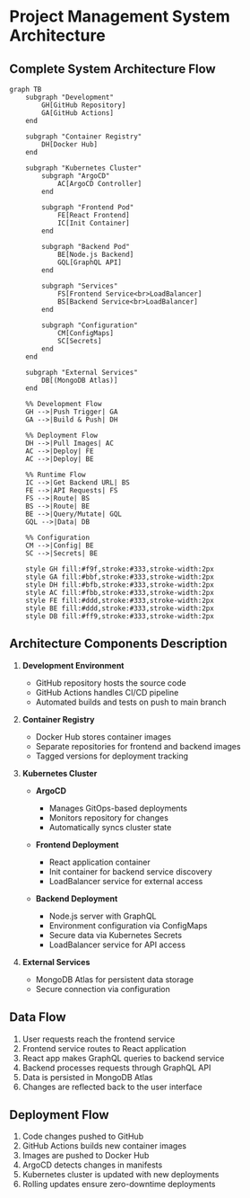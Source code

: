 # Project Management System Architecture

## Complete System Architecture Flow

```mermaid
graph TB
    subgraph "Development"
        GH[GitHub Repository]
        GA[GitHub Actions]
    end

    subgraph "Container Registry"
        DH[Docker Hub]
    end

    subgraph "Kubernetes Cluster"
        subgraph "ArgoCD"
            AC[ArgoCD Controller]
        end

        subgraph "Frontend Pod"
            FE[React Frontend]
            IC[Init Container]
        end

        subgraph "Backend Pod"
            BE[Node.js Backend]
            GQL[GraphQL API]
        end

        subgraph "Services"
            FS[Frontend Service<br>LoadBalancer]
            BS[Backend Service<br>LoadBalancer]
        end

        subgraph "Configuration"
            CM[ConfigMaps]
            SC[Secrets]
        end
    end

    subgraph "External Services"
        DB[(MongoDB Atlas)]
    end

    %% Development Flow
    GH -->|Push Trigger| GA
    GA -->|Build & Push| DH

    %% Deployment Flow
    DH -->|Pull Images| AC
    AC -->|Deploy| FE
    AC -->|Deploy| BE
    
    %% Runtime Flow
    IC -->|Get Backend URL| BS
    FE -->|API Requests| FS
    FS -->|Route| BS
    BS -->|Route| BE
    BE -->|Query/Mutate| GQL
    GQL -->|Data| DB

    %% Configuration
    CM -->|Config| BE
    SC -->|Secrets| BE

    style GH fill:#f9f,stroke:#333,stroke-width:2px
    style GA fill:#bbf,stroke:#333,stroke-width:2px
    style DH fill:#bfb,stroke:#333,stroke-width:2px
    style AC fill:#fbb,stroke:#333,stroke-width:2px
    style FE fill:#ddd,stroke:#333,stroke-width:2px
    style BE fill:#ddd,stroke:#333,stroke-width:2px
    style DB fill:#ff9,stroke:#333,stroke-width:2px
```

## Architecture Components Description

1. **Development Environment**
   - GitHub repository hosts the source code
   - GitHub Actions handles CI/CD pipeline
   - Automated builds and tests on push to main branch

2. **Container Registry**
   - Docker Hub stores container images
   - Separate repositories for frontend and backend images
   - Tagged versions for deployment tracking

3. **Kubernetes Cluster**
   - **ArgoCD**
     - Manages GitOps-based deployments
     - Monitors repository for changes
     - Automatically syncs cluster state

   - **Frontend Deployment**
     - React application container
     - Init container for backend service discovery
     - LoadBalancer service for external access

   - **Backend Deployment**
     - Node.js server with GraphQL
     - Environment configuration via ConfigMaps
     - Secure data via Kubernetes Secrets
     - LoadBalancer service for API access

4. **External Services**
   - MongoDB Atlas for persistent data storage
   - Secure connection via configuration

## Data Flow

1. User requests reach the frontend service
2. Frontend service routes to React application
3. React app makes GraphQL queries to backend service
4. Backend processes requests through GraphQL API
5. Data is persisted in MongoDB Atlas
6. Changes are reflected back to the user interface

## Deployment Flow

1. Code changes pushed to GitHub
2. GitHub Actions builds new container images
3. Images are pushed to Docker Hub
4. ArgoCD detects changes in manifests
5. Kubernetes cluster is updated with new deployments
6. Rolling updates ensure zero-downtime deployments
